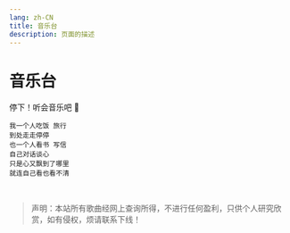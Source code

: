 ```yaml
---
lang: zh-CN  
title: 音乐台  
description: 页面的描述
---
```


# 音乐台

停下！听会音乐吧 🤔️

```ts:no-line-numbers
我一个人吃饭 旅行  
到处走走停停  
也一个人看书 写信  
自己对话谈心  
只是心又飘到了哪里  
就连自己看也看不清
```

<br>

> 声明：本站所有歌曲经网上查询所得，不进行任何盈利，只供个人研究欣赏，如有侵权，烦请联系下线！


[comment]: <> (<img src="https://oss-xuxin.oss-cn-beijing.aliyuncs.com/blog/img/IMG_1500.JPG" alt="none" style="width: 50%;height: 50%;border-radius: 10px;">)

<br>

<AdsbyGoogle slot="7889564278" layout="in-article"/>

<Comment></Comment>
